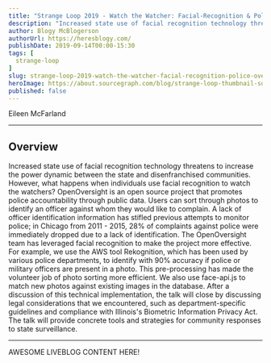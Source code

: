 ```yaml
---
title: "Strange Loop 2019 - Watch the Watcher: Facial-Recognition & Police Oversight"
description: "Increased state use of facial recognition technology threatens to increase the power dynamic between the state and disenfranchised communities. However, what happens when individuals use facial recognition to watch the watchers? OpenOversight is an open source project that promotes police accountability through public data. Users can sort through photos to identify an officer against whom they would like to complain. A lack of officer identification information has stifled previous attempts to monitor police; in Chicago from 2011 - 2015, 28% of complaints against police were immediately dropped due to a lack of identification. The OpenOversight team has leveraged facial recognition to make the project more effective. For example, we use the AWS tool Rekognition, which has been used by various police departments, to identify with 90% accuracy if police or military officers are present in a photo. This pre-processing has made the volunteer job of photo sorting more efficient. We also use face-api.js to match new photos against existing images in the database. After a discussion of this technical implementation, the talk will close by discussing legal considerations that we encountered, such as department-specific guidelines and compliance with Illinois's Biometric Information Privacy Act. The talk will provide concrete tools and strategies for community responses to state surveillance."
author: Blogy McBlogerson
authorUrl: https://heresblogy.com/
publishDate: 2019-09-14T00:00-15:30
tags: [
  strange-loop
]
slug: strange-loop-2019-watch-the-watcher-facial-recognition-police-oversight
heroImage: https://about.sourcegraph.com/blog/strange-loop-thumbnail-square-v2.jpg
published: false
---
```


<div className="container p-0 liveblog-presenters">
  <div className="row m-0">
      <p className=" mr-12 m-0">
        <span className="liveblog-presenters__name">Eileen McFarland</span>
        <a href="https://github.com/McEileen" target="_blank" title="GitHub"><i className="fa fa-github pr-2"></i></a>
      </p>
  </div>
</div>

---

## Overview

Increased state use of facial recognition technology threatens to increase the power dynamic between the state and disenfranchised communities. However, what happens when individuals use facial recognition to watch the watchers? OpenOversight is an open source project that promotes police accountability through public data. Users can sort through photos to identify an officer against whom they would like to complain. A lack of officer identification information has stifled previous attempts to monitor police; in Chicago from 2011 - 2015, 28% of complaints against police were immediately dropped due to a lack of identification. The OpenOversight team has leveraged facial recognition to make the project more effective. For example, we use the AWS tool Rekognition, which has been used by various police departments, to identify with 90% accuracy if police or military officers are present in a photo. This pre-processing has made the volunteer job of photo sorting more efficient. We also use face-api.js to match new photos against existing images in the database. After a discussion of this technical implementation, the talk will close by discussing legal considerations that we encountered, such as department-specific guidelines and compliance with Illinois's Biometric Information Privacy Act. The talk will provide concrete tools and strategies for community responses to state surveillance.

---

AWESOME LIVEBLOG CONTENT HERE!

<!-- Note on images
  Images (e.g. my_image.jpg) should be put in the `website/static/blog/strange-loop-2019` directory, with the path to the image in your post being `/blog/strange-loop-2019/my_image.jpg`. If you'd rather host the images somewhere else for ease of use, that's fine too.

  Please also try to keep your images to a reasonable size by:
    - Using JPEG compression, unless image is mostly solid color 
    - JPEG compression set between 60%-80%
    - Resizing the image to be no wider then 750px
    - If PNG, use a tool like ImageOptim (https://imageoptim.com/mac) to optimize the file size

  I suggest re-sizing and compressing all the images in one batch as a last step.
-->  
